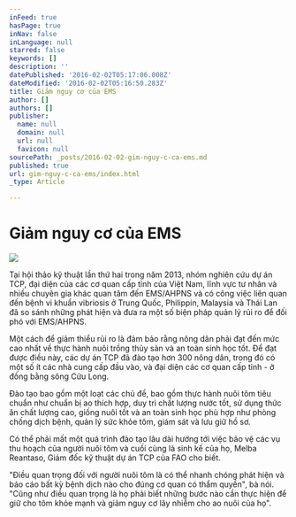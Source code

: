 ```yaml
---
inFeed: true
hasPage: true
inNav: false
inLanguage: null
starred: false
keywords: []
description: ''
datePublished: '2016-02-02T05:17:06.008Z'
dateModified: '2016-02-02T05:16:50.283Z'
title: Giảm nguy cơ của EMS
author: []
authors: []
publisher:
  name: null
  domain: null
  url: null
  favicon: null
sourcePath: _posts/2016-02-02-gim-nguy-c-ca-ems.md
published: true
url: gim-nguy-c-ca-ems/index.html
_type: Article

---
```

# Giảm nguy cơ của EMS
![](https://the-grid-user-content.s3-us-west-2.amazonaws.com/47f1fd41-8635-454f-94dd-494d387bf7cb.jpg)

Tại hội thảo kỹ thuật lần thứ hai trong năm 2013, nhóm nghiên cứu dự án TCP, đại diện của các cơ quan cấp tỉnh của Việt Nam, lĩnh vực tư nhân và nhiều chuyên gia khác quan tâm đến EMS/AHPNS và có công việc liên quan đến bệnh vi khuẩn vibriosis ở Trung Quốc, Philippin, Malaysia và Thái Lan đã so sánh những phát hiện và đưa ra một số biện pháp quản lý rủi ro để đối phó với EMS/AHPNS.

Một cách để giảm thiểu rủi ro là đảm bảo rằng nông dân phải đạt đến mức cao nhất về thực hành nuôi trồng thủy sản và an toàn sinh học tốt. Để đạt được điều này, các dự án TCP đã đào tạo hơn 300 nông dân, trong đó có một số ít các nhà cung cấp đầu vào, và đại diện các cơ quan cấp tỉnh - ở đồng bằng sông Cửu Long.

Đào tạo bao gồm một loạt các chủ đề, bao gồm thực hành nuôi tôm tiêu chuẩn như chuẩn bị ao thích hợp, duy trì chất lượng nước tốt, sử dụng thức ăn chất lượng cao, giống nuôi tốt và an toàn sinh học phù hợp như phòng chống dịch bệnh, quản lý sức khỏe tôm, giám sát và lưu giữ hồ sơ.

Có thể phải mất một quá trình đào tạo lâu dài hướng tới việc bảo vệ các vụ thu hoạch của người nuôi tôm và cuối cùng là sinh kế của họ, Melba Reantaso, Giám đốc kỹ thuật dự án TCP của FAO cho biết.

"Điều quan trọng đối với người nuôi tôm là có thể nhanh chóng phát hiện và báo cáo bất kỳ bệnh dịch nào cho đúng cơ quan có thẩm quyền", bà nói. "Cũng như điều quan trọng là họ phải biết những bước nào cần thực hiện để giữ cho tôm khỏe mạnh và giảm nguy cơ lây nhiễm cho ao nuôi của họ".